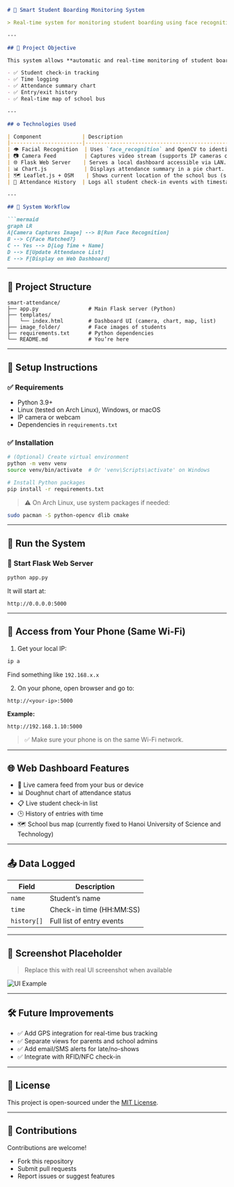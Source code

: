 ````markdown
# 🚌 Smart Student Boarding Monitoring System

> Real-time system for monitoring student boarding using face recognition, live camera, and a web dashboard.

---

## 🎯 Project Objective

This system allows **automatic and real-time monitoring of student boarding and alighting** using a camera (e.g. ESP32-CAM or USB webcam) and facial recognition. It features a **live web dashboard** for:

- ✅ Student check-in tracking
- ✅ Time logging
- ✅ Attendance summary chart
- ✅ Entry/exit history
- ✅ Real-time map of school bus

---

## ⚙️ Technologies Used

| Component             | Description                                                                 |
|-----------------------|-----------------------------------------------------------------------------|
| 👁️ Facial Recognition  | Uses `face_recognition` and OpenCV to identify students from saved images. |
| 📷 Camera Feed         | Captures video stream (supports IP cameras or local USB webcams).           |
| 🌐 Flask Web Server    | Serves a local dashboard accessible via LAN.                                |
| 📊 Chart.js            | Displays attendance summary in a pie chart.                                 |
| 🗺️ Leaflet.js + OSM    | Shows current location of the school bus (static for demo).                 |
| 🧾 Attendance History  | Logs all student check-in events with timestamps.                           |

---

## 🧩 System Workflow

```mermaid
graph LR
A[Camera Captures Image] --> B[Run Face Recognition]
B --> C{Face Matched?}
C -- Yes --> D[Log Time + Name]
D --> E[Update Attendance List]
E --> F[Display on Web Dashboard]
````

---

## 📂 Project Structure

```
smart-attendance/
├── app.py                # Main Flask server (Python)
├── templates/
│   └── index.html        # Dashboard UI (camera, chart, map, list)
├── image_folder/         # Face images of students
├── requirements.txt      # Python dependencies
└── README.md             # You’re here
```

---

## 🔧 Setup Instructions

### ✅ Requirements

* Python 3.9+
* Linux (tested on Arch Linux), Windows, or macOS
* IP camera or webcam
* Dependencies in `requirements.txt`

### ✅ Installation

```bash
# (Optional) Create virtual environment
python -m venv venv
source venv/bin/activate  # Or 'venv\Scripts\activate' on Windows

# Install Python packages
pip install -r requirements.txt
```

> ⚠️ On Arch Linux, use system packages if needed:

```bash
sudo pacman -S python-opencv dlib cmake
```

---

## 🚀 Run the System

### 🧠 Start Flask Web Server

```bash
python app.py
```

It will start at:

```
http://0.0.0.0:5000
```

---

## 📱 Access from Your Phone (Same Wi-Fi)

1. Get your local IP:

```bash
ip a
```

Find something like `192.168.x.x`

2. On your phone, open browser and go to:

```
http://<your-ip>:5000
```

**Example:**

```
http://192.168.1.10:5000
```

> ✅ Make sure your phone is on the same Wi-Fi network.

---

## 🌐 Web Dashboard Features

* 🎥 Live camera feed from your bus or device
* 📊 Doughnut chart of attendance status
* 📋 Live student check-in list
* 🕒 History of entries with time
* 🗺️ School bus map (currently fixed to Hanoi University of Science and Technology)

---

## 📤 Data Logged

| Field       | Description                |
| ----------- | -------------------------- |
| `name`      | Student’s name             |
| `time`      | Check-in time (HH\:MM\:SS) |
| `history[]` | Full list of entry events  |

---

## 📸 Screenshot Placeholder

> Replace this with real UI screenshot when available

![UI Example](https://i.pinimg.com/736x/ef/9d/49/ef9d4976e27a723afb52bb39f471fb7b.jpg)

---

## 🛠 Future Improvements

* ✅ Add GPS integration for real-time bus tracking
* ✅ Separate views for parents and school admins
* ✅ Add email/SMS alerts for late/no-shows
* ✅ Integrate with RFID/NFC check-in

---

## 📄 License

This project is open-sourced under the [MIT License](./LICENSE).

---

## 🤝 Contributions

Contributions are welcome!

* Fork this repository
* Submit pull requests
* Report issues or suggest features

```

